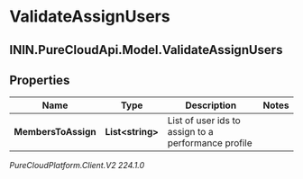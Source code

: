 # ValidateAssignUsers

## ININ.PureCloudApi.Model.ValidateAssignUsers

## Properties

|Name | Type | Description | Notes|
|------------ | ------------- | ------------- | -------------|
| **MembersToAssign** | **List&lt;string&gt;** | List of user ids to assign to a performance profile | |



_PureCloudPlatform.Client.V2 224.1.0_
